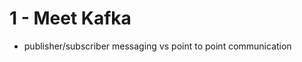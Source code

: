 <!-- bg=white fg=black -->
# 1 - Meet Kafka

- publisher/subscriber messaging vs point to point communication
